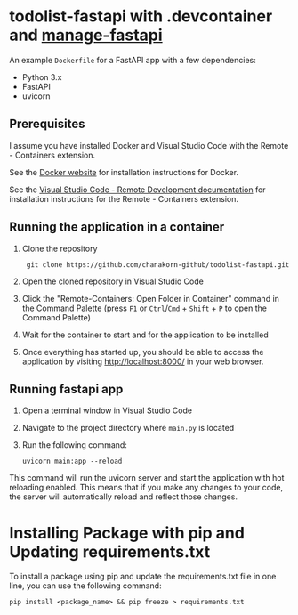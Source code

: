 # todolist-fastapi with .devcontainer and [manage-fastapi](https://github.com/ycd/manage-fastapi)

An example `Dockerfile` for a FastAPI app with a few dependencies:

 * Python 3.x
 * FastAPI
 * uvicorn
 

## Prerequisites

I assume you have installed Docker and Visual Studio Code with the Remote - Containers extension.

See the [Docker website](https://www.docker.com/products/docker-desktop) for installation instructions for Docker.

See the [Visual Studio Code - Remote Development documentation](https://code.visualstudio.com/docs/remote/containers) for installation instructions for the Remote - Containers extension.

## Running the application in a container

1. Clone the repository

        git clone https://github.com/chanakorn-github/todolist-fastapi.git

2. Open the cloned repository in Visual Studio Code

3. Click the "Remote-Containers: Open Folder in Container" command in the Command Palette (press `F1` or `Ctrl`/`Cmd` + `Shift` + `P` to open the Command Palette)

4. Wait for the container to start and for the application to be installed

5. Once everything has started up, you should be able to access the application by visiting [http://localhost:8000/](http://localhost:8000/) in your web browser.

## Running fastapi app

1. Open a terminal window in Visual Studio Code

2. Navigate to the project directory where `main.py` is located

3. Run the following command:

    ```uvicorn main:app --reload```

This command will run the uvicorn server and start the application with hot reloading enabled. This means that if you make any changes to your code, the server will automatically reload and reflect those changes.


# Installing Package with pip and Updating requirements.txt

To install a package using pip and update the requirements.txt file in one line, you can use the following command:

```pip install <package_name> && pip freeze > requirements.txt```


